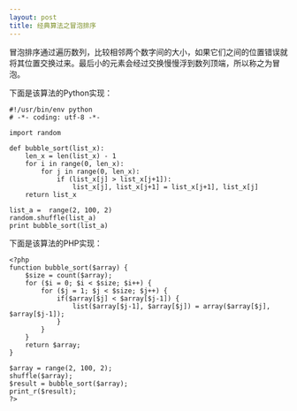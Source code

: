 ```yaml
---
layout: post
title: 经典算法之冒泡排序
---
```


冒泡排序通过遍历数列，比较相邻两个数字间的大小，如果它们之间的位置错误就将其位置交换过来。最后小的元素会经过交换慢慢浮到数列顶端，所以称之为冒泡。<!-- more -->

下面是该算法的Python实现：

    #!/usr/bin/env python
    # -*- coding: utf-8 -*-

    import random

    def bubble_sort(list_x):
        len_x = len(list_x) - 1
        for i in range(0, len_x):
            for j in range(0, len_x):
                if (list_x[j] > list_x[j+1]):
                    list_x[j], list_x[j+1] = list_x[j+1], list_x[j]
        return list_x

    list_a =  range(2, 100, 2)
    random.shuffle(list_a)
    print bubble_sort(list_a)


下面是该算法的PHP实现：

    <?php
    function bubble_sort($array) {
        $size = count($array);
        for ($i = 0; $i < $size; $i++) {
            for ($j = 1; $j < $size; $j++) {
                if($array[$j] < $array[$j-1]) {
                    list($array[$j-1], $array[$j]) = array($array[$j], $array[$j-1]);
                }
            }
        }
        return $array;
    }

    $array = range(2, 100, 2);
    shuffle($array);
    $result = bubble_sort($array);
    print_r($result);
    ?>

